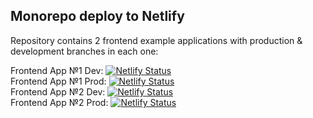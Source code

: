 ## Monorepo deploy to Netlify

Repository contains 2 frontend example applications with production & development branches in each one:

Frontend App №1 Dev: [![Netlify Status](https://api.netlify.com/api/v1/badges/85461aca-a92f-48e9-aca6-63755ad31f5d/deploy-status)](https://app.netlify.com/sites/dev1-netlify-deploy-example/deploys) \
Frontend App №1 Prod: [![Netlify Status](https://api.netlify.com/api/v1/badges/52831aef-5451-4d3c-8399-b5ca74eec028/deploy-status)](https://app.netlify.com/sites/prod1-netlify-deploy-example/deploys) \
Frontend App №2 Dev: [![Netlify Status](https://api.netlify.com/api/v1/badges/24b9876b-b4b5-4622-9275-97da10fd5219/deploy-status)](https://app.netlify.com/sites/dev2-netlify-deploy-example/deploys) \
Frontend App №2 Prod: [![Netlify Status](https://api.netlify.com/api/v1/badges/c4ae3a9a-8d3e-47fd-a993-5467d799193d/deploy-status)](https://app.netlify.com/sites/prod2-netlify-deploy-example/deploys)

